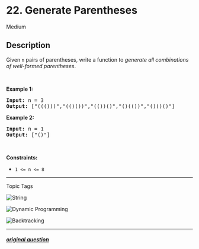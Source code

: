 # 22. Generate Parentheses
Medium


## Description
<p>Given <code>n</code> pairs of parentheses, write a function to <em>generate all combinations of well-formed parentheses</em>.</p>

<p>&nbsp;</p>
<p><strong>Example 1:</strong></p>
<pre><strong>Input:</strong> n = 3
<strong>Output:</strong> ["((()))","(()())","(())()","()(())","()()()"]
</pre><p><strong>Example 2:</strong></p>
<pre><strong>Input:</strong> n = 1
<strong>Output:</strong> ["()"]
</pre>
<p>&nbsp;</p>
<p><strong>Constraints:</strong></p>

<ul>
	<li><code>1 &lt;= n &lt;= 8</code></li>
</ul>



---

Topic Tags

[string]: https://img.shields.io/badge/-String-EF9A9A
![String][string]

[dynamic-programming]: https://img.shields.io/badge/-Dynamic%20Programming-B39DDB
![Dynamic Programming][dynamic-programming]

[backtracking]: https://img.shields.io/badge/-Backtracking-81D4FA
![Backtracking][backtracking]

---

##### [original question](https://leetcode.com/problems/generate-parentheses)
